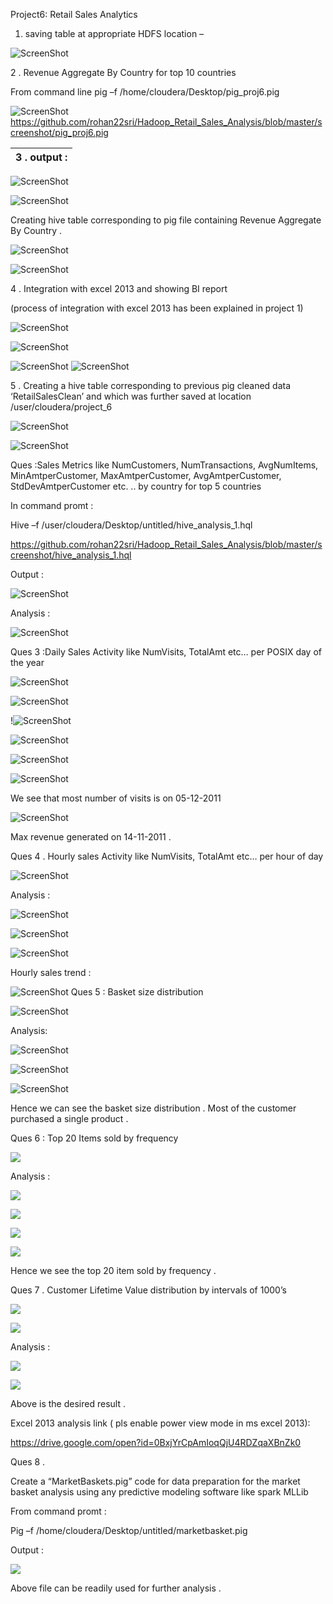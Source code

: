 Project6: Retail Sales Analytics

1. saving table at appropriate HDFS location –

![ScreenShot](https://github.com/rohan22sri/Hadoop_Retail_Sales_Analysis/blob/master/screenshot/image1.png)

2 . Revenue Aggregate By Country for top 10 countries

From command line pig –f /home/cloudera/Desktop/pig\_proj6.pig

![ScreenShot](https://github.com/rohan22sri/Hadoop_Retail_Sales_Analysis/blob/master/screenshot/image2.bmp)  
https://github.com/rohan22sri/Hadoop_Retail_Sales_Analysis/blob/master/screenshot/pig_proj6.pig


| 3 . output : |
|--------------|


![ScreenShot](https://github.com/rohan22sri/Hadoop_Retail_Sales_Analysis/blob/master/screenshot/image3.png)
 

![ScreenShot](https://github.com/rohan22sri/Hadoop_Retail_Sales_Analysis/blob/master/screenshot/image4.png)

Creating hive table corresponding to pig file containing Revenue Aggregate By
Country .

![ScreenShot](https://github.com/rohan22sri/Hadoop_Retail_Sales_Analysis/blob/master/screenshot/image5.png)

![ScreenShot](https://github.com/rohan22sri/Hadoop_Retail_Sales_Analysis/blob/master/screenshot/image6.png)

4 . Integration with excel 2013 and showing BI report

(process of integration with excel 2013 has been explained in project 1)

![ScreenShot](https://github.com/rohan22sri/Hadoop_Retail_Sales_Analysis/blob/master/screenshot/image7.png)

![ScreenShot](https://github.com/rohan22sri/Hadoop_Retail_Sales_Analysis/blob/master/screenshot/image8.png)

![ScreenShot](https://github.com/rohan22sri/Hadoop_Retail_Sales_Analysis/blob/master/screenshot/image9.png)
![ScreenShot](https://github.com/rohan22sri/Hadoop_Retail_Sales_Analysis/blob/master/screenshot/image10.png)

5 . Creating a hive table corresponding to previous pig cleaned data
‘RetailSalesClean’ and which was further saved at location
/user/cloudera/project\_6

![ScreenShot](https://github.com/rohan22sri/Hadoop_Retail_Sales_Analysis/blob/master/screenshot/image11.png)

![ScreenShot](https://github.com/rohan22sri/Hadoop_Retail_Sales_Analysis/blob/master/screenshot/image12.png)

Ques :Sales Metrics like NumCustomers, NumTransactions, AvgNumItems,
MinAmtperCustomer, MaxAmtperCustomer, AvgAmtperCustomer, StdDevAmtperCustomer
etc. .. by country for top 5 countries

In command promt :

Hive –f /user/cloudera/Desktop/untitled/hive\_analysis\_1.hql

https://github.com/rohan22sri/Hadoop_Retail_Sales_Analysis/blob/master/screenshot/hive_analysis_1.hql

Output :

![ScreenShot](https://github.com/rohan22sri/Hadoop_Retail_Sales_Analysis/blob/master/screenshot/image13.bmp)

Analysis :

![ScreenShot](https://github.com/rohan22sri/Hadoop_Retail_Sales_Analysis/blob/master/screenshot/image14.png)

Ques 3 :Daily Sales Activity like NumVisits, TotalAmt etc… per POSIX day of the
year

![ScreenShot](https://github.com/rohan22sri/Hadoop_Retail_Sales_Analysis/blob/master/screenshot/image15.png)

![ScreenShot](https://github.com/rohan22sri/Hadoop_Retail_Sales_Analysis/blob/master/screenshot/image16.png)

!![ScreenShot](https://github.com/rohan22sri/Hadoop_Retail_Sales_Analysis/blob/master/screenshot/image17.png)

![ScreenShot](https://github.com/rohan22sri/Hadoop_Retail_Sales_Analysis/blob/master/screenshot/image18.png)

![ScreenShot](https://github.com/rohan22sri/Hadoop_Retail_Sales_Analysis/blob/master/screenshot/image19.png)

![ScreenShot](https://github.com/rohan22sri/Hadoop_Retail_Sales_Analysis/blob/master/screenshot/image20.png)

We see that most number of visits is on 05-12-2011



![ScreenShot](https://github.com/rohan22sri/Hadoop_Retail_Sales_Analysis/blob/master/screenshot/image21.png)

Max revenue generated on 14-11-2011 .



Ques 4 . Hourly sales Activity like NumVisits, TotalAmt etc… per hour of day

![ScreenShot](https://github.com/rohan22sri/Hadoop_Retail_Sales_Analysis/blob/master/screenshot/image22.png)


Analysis :



![ScreenShot](https://github.com/rohan22sri/Hadoop_Retail_Sales_Analysis/blob/master/screenshot/image23.png)

![ScreenShot](https://github.com/rohan22sri/Hadoop_Retail_Sales_Analysis/blob/master/screenshot/image24.png)

![ScreenShot](https://github.com/rohan22sri/Hadoop_Retail_Sales_Analysis/blob/master/screenshot/image25.png)

Hourly sales trend :


![ScreenShot](https://github.com/rohan22sri/Hadoop_Retail_Sales_Analysis/blob/master/screenshot/image26.png)
Ques 5 : Basket size distribution

![ScreenShot](https://github.com/rohan22sri/Hadoop_Retail_Sales_Analysis/blob/master/screenshot/image27.png)

Analysis:

![ScreenShot](https://github.com/rohan22sri/Hadoop_Retail_Sales_Analysis/blob/master/screenshot/image28.png)

![ScreenShot](https://github.com/rohan22sri/Hadoop_Retail_Sales_Analysis/blob/master/screenshot/image29.png)

![ScreenShot](https://github.com/rohan22sri/Hadoop_Retail_Sales_Analysis/blob/master/screenshot/image30.png)


Hence we can see the basket size distribution . Most of the customer purchased a
single product .

Ques 6 : Top 20 Items sold by frequency

![](media/96869c4f87eec347c01d55dd773b9a9b.png)

Analysis :

![](media/13e1cdc4df30d771de740e3d4cbee3b0.png)

![](media/0cab3c8c2b1d127afdafc65973cc694b.png)

![](media/4fc4b2b69b1ee73237e0069678758e5a.png)

![](media/be086354173e4711e36409f7bd84c49a.png)

Hence we see the top 20 item sold by frequency .

Ques 7 . Customer Lifetime Value distribution by intervals of 1000’s

![](media/e6428b01dc661b8b4a2e61cfd30cc15d.png)

![](media/96f18ebbf769e1990cd801f946f5f042.png)

Analysis :

![](media/309065ee50659412eb0beb78fc97fd91.png)

![](media/fb6c8b3084139493b29e1abb2902490a.png)

Above is the desired result .

Excel 2013 analysis link ( pls enable power view mode in ms excel 2013):

<https://drive.google.com/open?id=0BxjYrCpAmIoqQjU4RDZqaXBnZk0>

Ques 8 .

Create a “MarketBaskets.pig” code for data preparation for the market basket
analysis using any predictive modeling software like spark MLLib

From command promt :

Pig –f /home/cloudera/Desktop/untitled/marketbasket.pig

Output :

![](media/3539e5ff727812f9f4aec2e90a2e26ee.png)

Above file can be readily used for further analysis .
